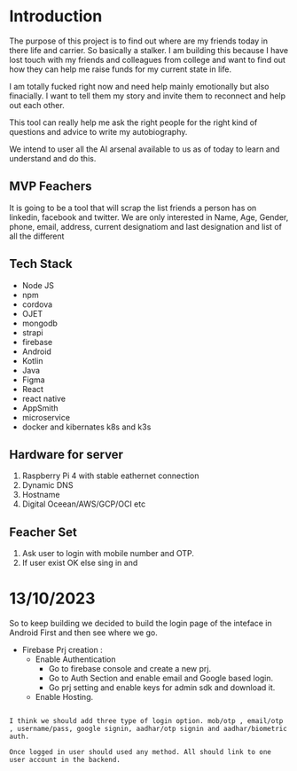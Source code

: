 # Introduction

The purpose of this project  is to  find out where are my friends today in there life and carrier. So basically a stalker. I am building this because  I have lost touch with my friends and colleagues from college and want to find out how they can help me raise funds for my current state in life.

I am totally fucked right now and need help mainly emotionally but also finacially. I want to tell them my story and invite  them to reconnect and help out each other.

This tool can really help me ask  the right people for the right kind of questions and advice to write my autobiography.

We intend to user all the AI arsenal available to us as of today to learn and understand and do this.

## MVP Feachers
It is going to be a tool that will scrap the list friends a person has on linkedin, facebook and twitter.
We are only interested in Name, Age, Gender, phone, email, address, current designatiom and last designation and list of all the different 

## Tech Stack
- Node JS
- npm
- cordova
- OJET
- mongodb
- strapi
- firebase
- Android
- Kotlin
- Java
- Figma
- React
- react native
- AppSmith
- microservice
- docker and kibernates k8s and k3s

## Hardware for server
1. Raspberry Pi 4 with stable eathernet connection
2. Dynamic DNS
3. Hostname
4. Digital Oceean/AWS/GCP/OCI etc


## Feacher Set
1. Ask user to login with mobile number and OTP.
2. If user exist OK else sing in and 


# 13/10/2023
So to keep building we decided to build the login page of the inteface in Android First and then see where we go. 

- Firebase Prj creation : 
    - Enable Authentication
        - Go to firebase console and create a new prj.
        - Go to Auth Section and enable email and Google based login.
        - Go prj setting and enable keys for admin sdk and download it.
    - Enable Hosting.

```

I think we should add three type of login option. mob/otp , email/otp , username/pass, google signin, aadhar/otp signin and aadhar/biometric auth.

Once logged in user should used any method. All should link to one user account in the backend.

